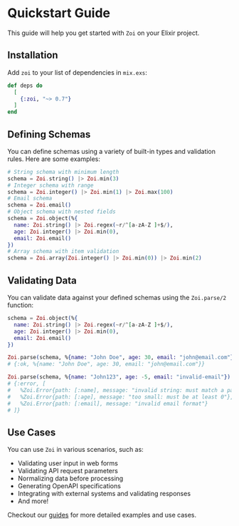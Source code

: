 # Quickstart Guide

This guide will help you get started with `Zoi` on your Elixir project.

## Installation

Add `zoi` to your list of dependencies in `mix.exs`:

```elixir
def deps do
  [
    {:zoi, "~> 0.7"}
  ]
end
```

## Defining Schemas

You can define schemas using a variety of built-in types and validation rules. Here are some examples:

```elixir
# String schema with minimum length
schema = Zoi.string() |> Zoi.min(3)
# Integer schema with range
schema = Zoi.integer() |> Zoi.min(1) |> Zoi.max(100)
# Email schema
schema = Zoi.email()
# Object schema with nested fields
schema = Zoi.object(%{
  name: Zoi.string() |> Zoi.regex(~r/^[a-zA-Z ]+$/),
  age: Zoi.integer() |> Zoi.min(0),
  email: Zoi.email()
})
# Array schema with item validation
schema = Zoi.array(Zoi.integer() |> Zoi.min(0)) |> Zoi.min(2)
```

## Validating Data

You can validate data against your defined schemas using the `Zoi.parse/2` function:

```elixir
schema = Zoi.object(%{
  name: Zoi.string() |> Zoi.regex(~r/^[a-zA-Z ]+$/),
  age: Zoi.integer() |> Zoi.min(0),
  email: Zoi.email()
})

Zoi.parse(schema, %{name: "John Doe", age: 30, email: "john@email.com"})
# {:ok, %{name: "John Doe", age: 30, email: "john@email.com"}}

Zoi.parse(schema, %{name: "John123", age: -5, email: "invalid-email"})
# {:error, [
#   %Zoi.Error{path: [:name], message: "invalid string: must match a pattern ~r/^[a-zA-Z ]+$/"},
#   %Zoi.Error{path: [:age], message: "too small: must be at least 0"},
#   %Zoi.Error{path: [:email], message: "invalid email format"}
# ]}
```

## Use Cases

You can use `Zoi` in various scenarios, such as:

- Validating user input in web forms
- Validating API request parameters
- Normalizing data before processing
- Generating OpenAPI specifications
- Integrating with external systems and validating responses
- And more!

Checkout our [guides](https://hexdocs.pm/zoi/readme.html) for more detailed examples and use cases.
